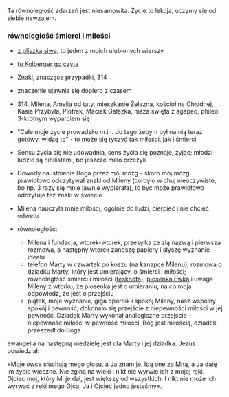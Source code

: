 Ta równoległość zdarzeń jest niesamowita. Życie to lekcja, uczymy się od siebie nawzajem.

### równoległość śmierci i miłości
- [z pliszką siwą](https://literatura.wywrota.pl/wiersz-klasyka/41334-ksiadz-jan-twardowski-z-pliszka-siwa.html), to jeden z moich ulubionych wierszy 
- [tu Kolberger go czyta](https://drive.google.com/file/d/0Bx-kG-qtyzKSZjN5T0Rsckw0eWc/view?usp=sharing)

- Znaki, znaczące przypadki, 314
- znaczenie ujawnia się dopiero z czasem
- 314, Milena, Amelia od taty, mieszkanie Żelazna, kościół na Chłodnej, Kasia Przybyła, Piotrek, Maciek Gałązka, msza święta z agapeo, phileo, 3-krotnym wyparciem się
- "Całe moje życie prowadziło m.in. do tego żebym był na nią teraz gotowy, widzę to" - to może się tyczyć tak miłości, jak i śmierci
- Sensu życia się nie udowadnia, sens życia się poznaje, żyjąc; młodzi ludzie są nihilistami, bo jeszcze mało przeżyli
- Dowody na istnienie Boga przez mój mózg - skoro mój mózg prawidłowo odczytywał znaki od Mileny (co było w chuj nieoczywiste, bo np. 3 razy się mnie jawnie wypierała), to być może prawidłowo odczytuje też znaki w świecie
- Milena nauczyła mnie miłości, ogólnie do ludzi, cierpieć i nie chcieć odwetu
- równoległość:
  - Milena i fundacja, wtorek-wtorek, przesyłka ze złą nazwą i pierwsza rozmowa, a następny wtorek zanoszę papiery i słyszę wyznanie ideału
  - telefon Marty w czwartek po koszu (na kanapce Milenu), rozmowa o dziadku Marty, który jest umierający, o śmierci i miłości; równoległość śmierci i miłości ([tęsknota][tesknota-yt]); [piosenka Ewka][ewka-yt] i uwaga Mileny z wtorku, że piosenka jest o umieraniu, na co moja odpowiedź, że jest o przejściu
  - piątek, moje wyznanie, giga opornik i spokój Mileny, nasz wspólny spokój i pewność, dokonało się przejście z niepewności miłości w jej pewność. Dziadek Marty wykonał analogiczne przejście - niepewność miłości w pewność miłości, Bóg jest miłością, dziadek przeszedł do Boga.

ewangelia na następną niedzielę jest dla Marty i jej dziadka:
  Jezus powiedział:

  «Moje owce słuchają mego głosu, a Ja znam je. Idą one za Mną, a Ja daję im życie wieczne. Nie zginą na wieki i nikt nie wyrwie ich z mojej ręki. Ojciec mój, który Mi je dał, jest większy od wszystkich. I nikt nie może ich wyrwać z ręki mego Ojca. Ja i Ojciec jedno jesteśmy».

[tesknota-yt]: https://www.youtube.com/watch?v=WgLFRuhdZU4 
[ewka-yt]: https://www.youtube.com/watch?v=XvrVPG7uN34